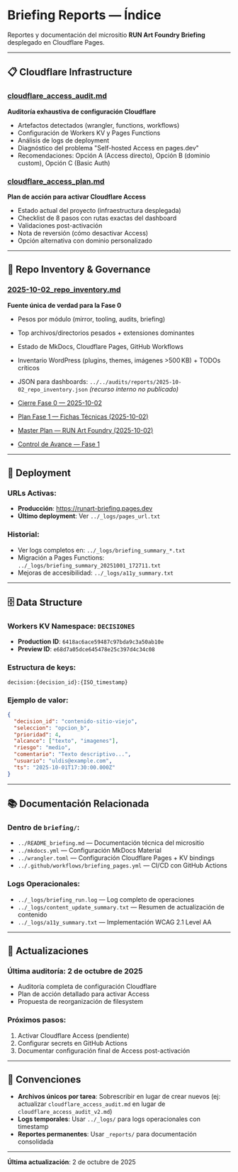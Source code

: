 # Briefing Reports — Índice

Reportes y documentación del micrositio **RUN Art Foundry Briefing** desplegado en Cloudflare Pages.

---

## 📋 Cloudflare Infrastructure

### [cloudflare_access_audit.md](./cloudflare_access_audit.md)
**Auditoría exhaustiva de configuración Cloudflare**
- Artefactos detectados (wrangler, functions, workflows)
- Configuración de Workers KV y Pages Functions
- Análisis de logs de deployment
- Diagnóstico del problema "Self-hosted Access en pages.dev"
- Recomendaciones: Opción A (Access directo), Opción B (dominio custom), Opción C (Basic Auth)

### [cloudflare_access_plan.md](./cloudflare_access_plan.md)
**Plan de acción para activar Cloudflare Access**
- Estado actual del proyecto (infraestructura desplegada)
- Checklist de 8 pasos con rutas exactas del dashboard
- Validaciones post-activación
- Nota de reversión (cómo desactivar Access)
- Opción alternativa con dominio personalizado

---

## 🧾 Repo Inventory & Governance

### [2025-10-02_repo_inventory.md](./2025-10-02_repo_inventory.md)
**Fuente única de verdad para la Fase 0**
- Pesos por módulo (mirror, tooling, audits, briefing)
- Top archivos/directorios pesados + extensiones dominantes
- Estado de MkDocs, Cloudflare Pages, GitHub Workflows
- Inventario WordPress (plugins, themes, imágenes >500 KB) + TODOs críticos
- JSON para dashboards: `../../audits/reports/2025-10-02_repo_inventory.json` *(recurso interno no publicado)*

- [Cierre Fase 0 — 2025-10-02](./2025-10-02_cierre_fase0.md)
- [Plan Fase 1 — Fichas Técnicas (2025-10-02)](./2025-10-02_plan_fase1_fichas.md)
- [Master Plan — RUN Art Foundry (2025-10-02)](./2025-10-02_master_plan.md)
- [Control de Avance — Fase 1](./fase1_fichas.md)

---

## 🚀 Deployment

### URLs Activas:
- **Producción**: https://runart-briefing.pages.dev
- **Último deployment**: Ver `../_logs/pages_url.txt`

### Historial:
- Ver logs completos en: `../_logs/briefing_summary_*.txt`
- Migración a Pages Functions: `../_logs/briefing_summary_20251001_172711.txt`
- Mejoras de accesibilidad: `../_logs/a11y_summary.txt`

---

## 🗄️ Data Structure

### Workers KV Namespace: `DECISIONES`
- **Production ID**: `6418ac6ace59487c97bda9c3a50ab10e`
- **Preview ID**: `e68d7a05dce645478e25c397d4c34c08`

### Estructura de keys:
```
decision:{decision_id}:{ISO_timestamp}
```

### Ejemplo de valor:
```json
{
  "decision_id": "contenido-sitio-viejo",
  "seleccion": "opcion_b",
  "prioridad": 4,
  "alcance": ["texto", "imagenes"],
  "riesgo": "medio",
  "comentario": "Texto descriptivo...",
  "usuario": "uldis@example.com",
  "ts": "2025-10-01T17:30:00.000Z"
}
```

---

## 📚 Documentación Relacionada

### Dentro de `briefing/`:
- `../README_briefing.md` — Documentación técnica del micrositio
- `../mkdocs.yml` — Configuración MkDocs Material
- `../wrangler.toml` — Configuración Cloudflare Pages + KV bindings
- `../.github/workflows/briefing_pages.yml` — CI/CD con GitHub Actions

### Logs Operacionales:
- `../_logs/briefing_run.log` — Log completo de operaciones
- `../_logs/content_update_summary.txt` — Resumen de actualización de contenido
- `../_logs/a11y_summary.txt` — Implementación WCAG 2.1 Level AA

---

## 🔄 Actualizaciones

### Última auditoría: 2 de octubre de 2025
- Auditoría completa de configuración Cloudflare
- Plan de acción detallado para activar Access
- Propuesta de reorganización de filesystem

### Próximos pasos:
1. Activar Cloudflare Access (pendiente)
2. Configurar secrets en GitHub Actions
3. Documentar configuración final de Access post-activación

---

## 📝 Convenciones

- **Archivos únicos por tarea**: Sobrescribir en lugar de crear nuevos (ej: actualizar `cloudflare_access_audit.md` en lugar de `cloudflare_access_audit_v2.md`)
- **Logs temporales**: Usar `../_logs/` para logs operacionales con timestamp
- **Reportes permanentes**: Usar `_reports/` para documentación consolidada

---

**Última actualización**: 2 de octubre de 2025
